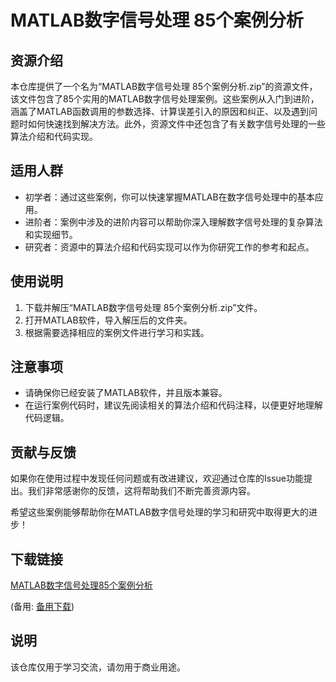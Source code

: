 # MATLAB数字信号处理 85个案例分析

## 资源介绍

本仓库提供了一个名为“MATLAB数字信号处理 85个案例分析.zip”的资源文件，该文件包含了85个实用的MATLAB数字信号处理案例。这些案例从入门到进阶，涵盖了MATLAB函数调用的参数选择、计算误差引入的原因和纠正、以及遇到问题时如何快速找到解决方法。此外，资源文件中还包含了有关数字信号处理的一些算法介绍和代码实现。

## 适用人群

- 初学者：通过这些案例，你可以快速掌握MATLAB在数字信号处理中的基本应用。
- 进阶者：案例中涉及的进阶内容可以帮助你深入理解数字信号处理的复杂算法和实现细节。
- 研究者：资源中的算法介绍和代码实现可以作为你研究工作的参考和起点。

## 使用说明

1. 下载并解压“MATLAB数字信号处理 85个案例分析.zip”文件。
2. 打开MATLAB软件，导入解压后的文件夹。
3. 根据需要选择相应的案例文件进行学习和实践。

## 注意事项

- 请确保你已经安装了MATLAB软件，并且版本兼容。
- 在运行案例代码时，建议先阅读相关的算法介绍和代码注释，以便更好地理解代码逻辑。

## 贡献与反馈

如果你在使用过程中发现任何问题或有改进建议，欢迎通过仓库的Issue功能提出。我们非常感谢你的反馈，这将帮助我们不断完善资源内容。

希望这些案例能够帮助你在MATLAB数字信号处理的学习和研究中取得更大的进步！

## 下载链接
[MATLAB数字信号处理85个案例分析](https://pan.quark.cn/s/55fb417e9794) 

(备用: [备用下载](https://pan.baidu.com/s/1I9mqimbtsX7Kj_XKDmlLfg?pwd=es9e))

## 说明

该仓库仅用于学习交流，请勿用于商业用途。
